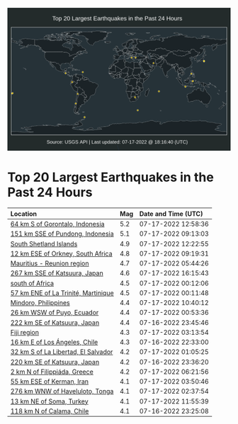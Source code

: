![Map](./map.png)

# Top 20 Largest Earthquakes in the Past 24 Hours

| Location | Mag | Date and Time (UTC) |
|:---|:---|:---|
| [64 km S of Gorontalo, Indonesia](https://earthquake.usgs.gov/earthquakes/eventpage/us6000i38n) | 5.2 | 07-17-2022 12:58:36 |
| [151 km SSE of Pundong, Indonesia](https://earthquake.usgs.gov/earthquakes/eventpage/us6000i37a) | 5.1 | 07-17-2022 09:13:03 |
| [South Shetland Islands](https://earthquake.usgs.gov/earthquakes/eventpage/us6000i387) | 4.9 | 07-17-2022 12:22:55 |
| [12 km ESE of Orkney, South Africa](https://earthquake.usgs.gov/earthquakes/eventpage/us6000i37b) | 4.8 | 07-17-2022 09:19:31 |
| [Mauritius - Reunion region](https://earthquake.usgs.gov/earthquakes/eventpage/us6000i36c) | 4.7 | 07-17-2022 05:44:26 |
| [267 km SSE of Katsuura, Japan](https://earthquake.usgs.gov/earthquakes/eventpage/us6000i39x) | 4.6 | 07-17-2022 16:15:43 |
| [south of Africa](https://earthquake.usgs.gov/earthquakes/eventpage/us6000i34q) | 4.5 | 07-17-2022 00:12:06 |
| [57 km ENE of La Trinité, Martinique](https://earthquake.usgs.gov/earthquakes/eventpage/us6000i34n) | 4.5 | 07-17-2022 00:11:48 |
| [Mindoro, Philippines](https://earthquake.usgs.gov/earthquakes/eventpage/us6000i37v) | 4.4 | 07-17-2022 10:40:12 |
| [26 km WSW of Puyo, Ecuador](https://earthquake.usgs.gov/earthquakes/eventpage/us6000i358) | 4.4 | 07-17-2022 00:53:36 |
| [222 km SE of Katsuura, Japan](https://earthquake.usgs.gov/earthquakes/eventpage/us6000i34j) | 4.4 | 07-16-2022 23:45:46 |
| [Fiji region](https://earthquake.usgs.gov/earthquakes/eventpage/us6000i35w) | 4.3 | 07-17-2022 03:13:54 |
| [16 km E of Los Ángeles, Chile](https://earthquake.usgs.gov/earthquakes/eventpage/us6000i342) | 4.3 | 07-16-2022 22:33:00 |
| [32 km S of La Libertad, El Salvador](https://earthquake.usgs.gov/earthquakes/eventpage/us6000i35a) | 4.2 | 07-17-2022 01:05:25 |
| [220 km SE of Katsuura, Japan](https://earthquake.usgs.gov/earthquakes/eventpage/us6000i34h) | 4.2 | 07-16-2022 23:36:20 |
| [2 km N of Filippiáda, Greece](https://earthquake.usgs.gov/earthquakes/eventpage/us6000i36d) | 4.2 | 07-17-2022 06:21:56 |
| [55 km ESE of Kerman, Iran](https://earthquake.usgs.gov/earthquakes/eventpage/us6000i35z) | 4.1 | 07-17-2022 03:50:46 |
| [276 km WNW of Haveluloto, Tonga](https://earthquake.usgs.gov/earthquakes/eventpage/us6000i35t) | 4.1 | 07-17-2022 02:37:54 |
| [13 km NE of Soma, Turkey](https://earthquake.usgs.gov/earthquakes/eventpage/us6000i37z) | 4.1 | 07-17-2022 11:55:39 |
| [118 km N of Calama, Chile](https://earthquake.usgs.gov/earthquakes/eventpage/us6000i34d) | 4.1 | 07-16-2022 23:25:08 |
